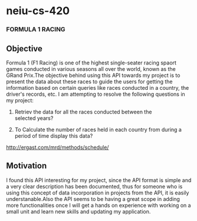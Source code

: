 # neiu-cs-420

### FORMULA 1 RACING 

## Objective


Formula 1 (F1 Racing) is one of the highest single-seater racing spaort games conducted in various seasons all over the world, known as the GRand Prix.The objective behind using this API towards my project is to present the data about these races to guide the users for getting the information based on certain queries like races conducted in a country, the driver's records, etc.
I am attempting to resolve the following questions in my project:

 1. Retriev the data for all the races conducted between the       
    selected years?

 2. To Calculate the number of races held in each country from during a period of time
         display this data?  

 
 http://ergast.com/mrd/methods/schedule/
 

## Motivation

I found this API interesting for my project, since the API format is simple and a very clear description has been documented, thus for someone who is using this concept of data incorporation in projects from the API, it is easily understanable.Also the API seems to be having a great scope in adding more functionalities once I will get a hands on experience with working on a small unit and learn new skills and updating my application. 
